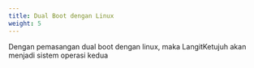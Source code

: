 ```yaml
---
title: Dual Boot dengan Linux
weight: 5
---
```


Dengan pemasangan dual boot dengan linux, maka LangitKetujuh akan menjadi sistem operasi kedua
